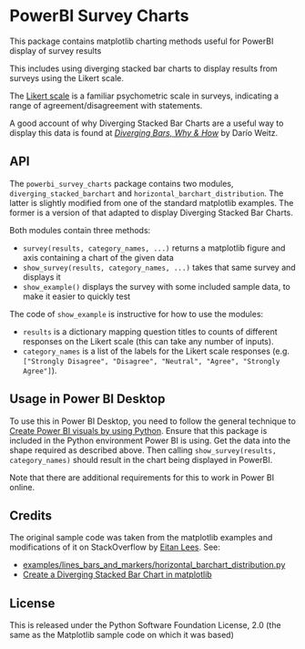 PowerBI Survey Charts
=====================

This package contains matplotlib charting methods useful for PowerBI display of survey results

This includes using diverging stacked bar charts to display results from surveys using the Likert scale.

The [Likert scale](https://en.wikipedia.org/wiki/Likert_scale) is a familiar psychometric scale in surveys,
indicating a range of agreement/disagreement with statements.

A good account of why Diverging Stacked Bar Charts are a useful way to display this data is found at
_[Diverging Bars, Why & How](https://towardsdatascience.com/diverging-bars-why-how-3e3ecc066dce)_ by Darío Weitz.

API
---

The `powerbi_survey_charts` package contains two modules, `diverging_stacked_barchart` and `horizontal_barchart_distribution`.
The latter is slightly modified from one of the standard matplotlib examples.
The former is a version of that adapted to display Diverging Stacked Bar Charts.

Both modules contain three methods:
- `survey(results, category_names, ...)` returns a matplotlib figure and axis containing a chart of the given data
- `show_survey(results, category_names, ...)` takes that same survey and displays it
- `show_example()` displays the survey with some included sample data, to make it easier to quickly test

The code of `show_example` is instructive for how to use the modules:
- `results` is a dictionary mapping question titles to counts of different responses on the Likert scale (this can take any number of inputs).
- `category_names` is a list of the labels for the Likert scale responses (e.g. `["Strongly Disagree", "Disagree", "Neutral", "Agree", "Strongly Agree"]`).

Usage in Power BI Desktop
-------------------------

To use this in Power BI Desktop, you need to follow the general technique to [Create Power BI visuals by using Python](https://docs.microsoft.com/en-us/power-bi/connect-data/desktop-python-visuals).
Ensure that this package is included in the Python environment Power BI is using.
Get the data into the shape required as described above.
Then calling `show_survey(results, category_names)` should result in the chart being displayed in PowerBI.

Note that there are additional requirements for this to work in Power BI online.

Credits
-------
The original sample code was taken from the matplotlib examples and modifications of it on StackOverflow by [Eitan Lees](https://stackoverflow.com/users/3320620/eitanlees). See:
* [examples/lines_bars_and_markers/horizontal_barchart_distribution.py](https://github.com/matplotlib/matplotlib/blob/main/examples/lines_bars_and_markers/horizontal_barchart_distribution.py)
* [Create a Diverging Stacked Bar Chart in matplotlib](https://stackoverflow.com/a/69976552/120398)

License
-------

This is released under the Python Software Foundation License, 2.0 (the same as the Matplotlib sample code on which it was based)
